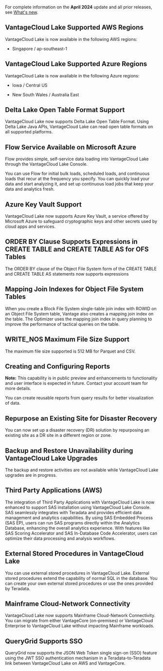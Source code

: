 For complete information on the **April 2024** update and all prior releases, see [What's new](https://docs.teradata.com/access/sources/dita/topic?dita:mapPath=phg1621910019905.ditamap&dita:ditavalPath=pny1626732985837.ditaval&dita:topicPath=lpz1632246643646.dita).

## VantageCloud Lake Supported AWS Regions


VantageCloud Lake is now available in the following AWS regions:

-   Singapore / ap-southeast-1


## VantageCloud Lake Supported Azure Regions


VantageCloud Lake is now available in the following Azure regions:

-   Iowa / Central US


-   New South Wales / Australia East


## Delta Lake Open Table Format Support


VantageCloud Lake now supports Delta Lake Open Table Format. Using Delta Lake Java APIs, VantageCloud Lake can read open table formats on all supported platforms.

## Flow Service Available on Microsoft Azure


Flow provides simple, self-service data loading into VantageCloud Lake through the VantageCloud Lake Console.

You can use Flow for initial bulk loads, scheduled loads, and continuous loads that recur at the frequency you specify. You can quickly load your data and start analyzing it, and set up continuous load jobs that keep your data and analytics fresh.

## Azure Key Vault Support


VantageCloud Lake now supports Azure Key Vault, a service offered by Microsoft Azure to safeguard cryptographic keys and other secrets used by cloud apps and services.

## ORDER BY Clause Supports Expressions in CREATE TABLE and CREATE TABLE AS for OFS Tables


The ORDER BY clause of the Object File System form of the CREATE TABLE and CREATE TABLE AS statements now supports expressions

## Mapping Join Indexes for Object File System Tables


When you create a Block File System single-table join index with ROWID on an Object File System table, Vantage also creates a mapping join index on the table. The Optimizer uses the mapping join index in query planning to improve the performance of tactical queries on the table.

## WRITE_NOS Maximum File Size Support


The maximum file size supported is 512 MB for Parquet and CSV.

## Creating and Configuring Reports


**Note:** This capability is in public preview and enhancements to functionality and user interface is expected in future. Contact your account team for more details.

You can create reusable reports from query results for better visualization of data.

## Repurpose an Existing Site for Disaster Recovery


You can now set up a disaster recovery (DR) solution by repurposing an existing site as a DR site in a different region or zone.

## Backup and Restore Unavailability during VantageCloud Lake Upgrades


The backup and restore activities are not available while VantageCloud Lake upgrades are in progress.

## Third Party Applications (AWS)


The integration of Third Party Applications with VantageCloud Lake is now enhanced to support SAS installation using VantageCloud Lake Console. SAS seamlessly integrates with Teradata and provides efficient data management and analytics capabilities. By using SAS Embedded Process (SAS EP), users can run SAS programs directly within the Analytics Database, enhancing the overall analytics experience. With features like SAS Scoring Accelerator and SAS In-Database Code Accelerator, users can optimize their data processing and analysis workflows.

## External Stored Procedures in VantageCloud Lake


You can use external stored procedures in VantageCloud Lake. External stored procedures extend the capability of normal SQL in the database. You can create your own external stored procedures or use the ones provided by Teradata.

## Mainframe Cloud-Network Connectivity


VantageCloud Lake now supports Mainframe Cloud-Network Connectivity. You can migrate from either VantageCore (on-premises) or VantageCloud Enterprise to VantageCloud Lake without impacting Mainframe workloads.

## QueryGrid Supports SSO


QueryGrid now supports the JSON Web Token single sign-on (SSO) feature using the JWT SSO authentication mechanism in a Teradata-to-Teradata link between VantageCloud Lake on AWS and VantageCore.

